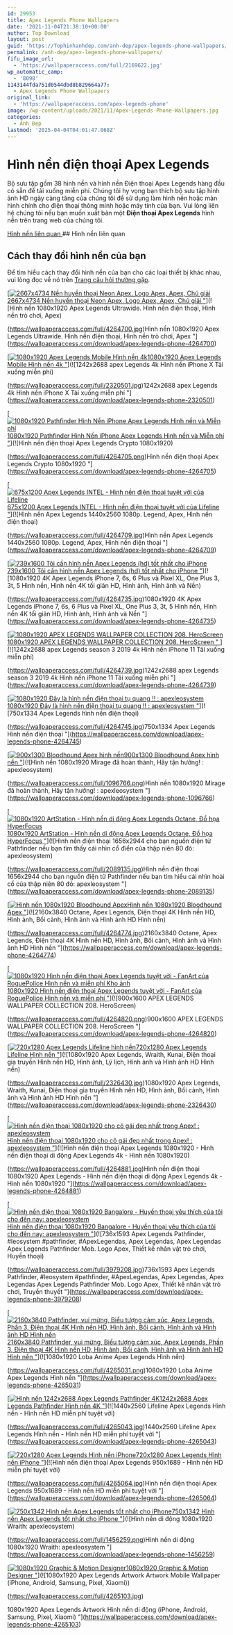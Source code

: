```yaml
---
id: 29953
title: Apex Legends Phone Wallpapers
date: '2021-11-04T21:38:10+00:00'
author: Top Download
layout: post
guid: 'https://Tophinhanhdep.com/anh-dep/apex-legends-phone-wallpapers/'
permalink: /anh-dep/apex-legends-phone-wallpapers/
fifu_image_url:
  - 'https://wallpaperaccess.com/full/2169622.jpg'
wp_automatic_camp:
  - '8098'
1143144fda751d0544dbd8b829664a77:
  - Apex Legends Phone Wallpapers
original_link:
  - 'https://wallpaperaccess.com/apex-legends-phone'
image: /wp-content/uploads/2021/11/Apex-Legends-Phone-Wallpapers.jpg
categories:
  - Ảnh Đẹp
lastmod: '2025-04-04T04:01:47.068Z'
---
```

# Hình nền điện thoại Apex Legends

Bộ sưu tập gồm 38 hình nền và hình nền Điện thoại Apex Legends hàng đầu có sẵn để tải xuống miễn phí. Chúng tôi hy vọng bạn thích bộ sưu tập hình ảnh HD ngày càng tăng của chúng tôi để sử dụng làm hình nền hoặc màn hình chính cho điện thoại thông minh hoặc máy tính của bạn. Vui lòng liên hệ chúng tôi nếu bạn muốn xuất bản một **Điện thoại Apex Legends** hình nền trên trang web của chúng tôi.

[Hình nền liên quan ](#related) ## Hình nền liên quan

## Cách thay đổi hình nền của bạn

Để tìm hiểu cách thay đổi hình nền của bạn cho các loại thiết bị khác nhau, vui lòng đọc về nó trên [Trang câu hỏi thường gặp](https://tophinhanhdep.com/faq/).

  
[[![2667x4734 Nền huyền thoại Neon Apex.  Logo Apex, Apex, Chú giải](https://wallpaperaccess.com/full/2169622.jpg)2667x4734 Nền huyền thoại Neon Apex. Logo Apex, Apex, Chú giải "](https://wallpaperaccess.com/download/apex-legends-phone-2169622)](![Hình nền 1080x1920 Apex Legends Ultrawide.  Hình nền điện thoại, Hình nền trò chơi, Apex)

(https://wallpaperaccess.com/full/4264700.jpg)Hình nền 1080x1920 Apex Legends Ultrawide. Hình nền điện thoại, Hình nền trò chơi, Apex "](https://wallpaperaccess.com/download/apex-legends-phone-4264700)

[[![1080x1920 Apex Legends Mobile Hình nền 4k](https://wallpaperaccess.com/full/4264703.png)1080x1920 Apex Legends Mobile Hình nền 4k "](https://wallpaperaccess.com/download/apex-legends-phone-4264703)](![1242x2688 apex Legends 4k Hình nền iPhone X Tải xuống miễn phí)

(https://wallpaperaccess.com/full/2320501.jpg)1242x2688 apex Legends 4k Hình nền iPhone X Tải xuống miễn phí "](https://wallpaperaccess.com/download/apex-legends-phone-2320501)

[[![1080x1920 Pathfinder Hình Nền iPhone Apex Legends Hình nền và Miễn phí](https://wallpaperaccess.com/full/1078141.jpg)1080x1920 Pathfinder Hình Nền iPhone Apex Legends Hình nền và Miễn phí "](https://wallpaperaccess.com/download/apex-legends-phone-1078141)](![Hình nền điện thoại Apex Legends Crypto 1080x1920)

(https://wallpaperaccess.com/full/4264705.png)Hình nền điện thoại Apex Legends Crypto 1080x1920 "](https://wallpaperaccess.com/download/apex-legends-phone-4264705)

[[![675x1200 Apex Legends INTEL - Hình nền điện thoại tuyệt vời của Lifeline](https://wallpaperaccess.com/full/1096745.jpg)675x1200 Apex Legends INTEL - Hình nền điện thoại tuyệt vời của Lifeline "](https://wallpaperaccess.com/download/apex-legends-phone-1096745)](![Hình nền Apex Legends 1440x2560 1080p.  Legend, Apex, Hình nền điện thoại)

(https://wallpaperaccess.com/full/4264709.jpg)Hình nền Apex Legends 1440x2560 1080p. Legend, Apex, Hình nền điện thoại "](https://wallpaperaccess.com/download/apex-legends-phone-4264709)

[[![739x1600 Tôi cần hình nền Apex Legends (hd) tốt nhất cho iPhone](https://wallpaperaccess.com/full/2320498.png)739x1600 Tôi cần hình nền Apex Legends (hd) tốt nhất cho iPhone "](https://wallpaperaccess.com/download/apex-legends-phone-2320498)](![1080x1920 4K Apex Legends iPhone 7, 6s, 6 Plus và Pixel XL, One Plus 3, 3t, 5 Hình nền, Hình nền 4K tối giản HD, Hình ảnh, Hình ảnh và Nền)

(https://wallpaperaccess.com/full/4264735.jpg)1080x1920 4K Apex Legends iPhone 7, 6s, 6 Plus và Pixel XL, One Plus 3, 3t, 5 Hình nền, Hình nền 4K tối giản HD, Hình ảnh, Hình ảnh và Nền "](https://wallpaperaccess.com/download/apex-legends-phone-4264735)

[[![1080x1920 APEX LEGENDS WALLPAPER COLLECTION 208. HeroScreen](https://wallpaperaccess.com/full/3813518.png)1080x1920 APEX LEGENDS WALLPAPER COLLECTION 208. HeroScreen " ](https://wallpaperaccess.com/download/apex-legends-phone-3813518)](![1242x2688 apex Legends season 3 2019 4k Hình nền iPhone 11 Tải xuống miễn phí)

(https://wallpaperaccess.com/full/4264739.jpg)1242x2688 apex Legends season 3 2019 4k Hình nền iPhone 11 Tải xuống miễn phí "](https://wallpaperaccess.com/download/apex-legends-phone-4264739)

[[![1080x1920 Đây là hình nền điện thoại tụ quang !!  : apexleosystem](https://wallpaperaccess.com/full/2194187.png)1080x1920 Đây là hình nền điện thoại tụ quang !! : apexleosystem "](https://wallpaperaccess.com/download/apex-legends-phone-2194187)](![750x1334 Apex Legends hình nền điện thoại)

(https://wallpaperaccess.com/full/4264745.jpg)750x1334 Apex Legends Hình nền điện thoại "](https://wallpaperaccess.com/download/apex-legends-phone-4264745)

[[![900x1300 Bloodhound Apex hình nền](https://wallpaperaccess.com/full/4264768.jpg)900x1300 Bloodhound Apex hình nền "](https://wallpaperaccess.com/download/apex-legends-phone-4264768)](![Hình nền 1080x1920 Mirage đã hoàn thành, Hãy tận hưởng!  : apexleosystem)

(https://wallpaperaccess.com/full/1096766.png)Hình nền 1080x1920 Mirage đã hoàn thành, Hãy tận hưởng! : apexleosystem "](https://wallpaperaccess.com/download/apex-legends-phone-1096766)

[[![1080x1920 ArtStation - Hình nền di động Apex Legends Octane, Đồ họa HyperFocus](https://wallpaperaccess.com/full/3813577.jpg)1080x1920 ArtStation - Hình nền di động Apex Legends Octane, Đồ họa HyperFocus "](https://wallpaperaccess.com/download/apex-legends-phone-3813577)](![Hình nền điện thoại 1656x2944 cho bạn nguồn điện tử Pathfinder nếu bạn tìm thấy cái nhìn cổ điển của thập niên 80 đó: apexleosystem)

(https://wallpaperaccess.com/full/2089135.jpg)Hình nền điện thoại 1656x2944 cho bạn nguồn điện tử Pathfinder nếu bạn tìm hiểu cái nhìn hoài cổ của thập niên 80 đó: apexleosystem "](https://wallpaperaccess.com/download/apex-legends-phone-2089135)

[[![Hình nền 1080x1920 Bloodhound Apex](https://wallpaperaccess.com/full/4264772.png)Hình nền 1080x1920 Bloodhound Apex "](https://wallpaperaccess.com/download/apex-legends-phone-4264772)](![2160x3840 Octane, Apex Legends, Điện thoại 4K Hình nền HD, Hình ảnh, Bối cảnh, Hình ảnh và Hình ảnh HD Hình nền)

(https://wallpaperaccess.com/full/4264774.jpg)2160x3840 Octane, Apex Legends, Điện thoại 4K Hình nền HD, Hình ảnh, Bối cảnh, Hình ảnh và Hình ảnh HD Hình nền "](https://wallpaperaccess.com/download/apex-legends-phone-4264774)

[[![1080x1920 Hình nền điện thoại Apex Legends tuyệt vời - FanArt của RoguePolice Hình nền và miễn phí Kho ảnh](https://wallpaperaccess.com/full/4264790.jpg)1080x1920 Hình nền điện thoại Apex Legends tuyệt vời - FanArt của RoguePolice Hình nền và miễn phí "](https://wallpaperaccess.com/download/apex-legends-phone-4264790)](![900x1600 APEX LEGENDS WALLPAPER COLLECTION 208. HeroScreen)

(https://wallpaperaccess.com/full/4264820.png)900x1600 APEX LEGENDS WALLPAPER COLLECTION 208. HeroScreen "](https://wallpaperaccess.com/download/apex-legends-phone-4264820)

[[![720x1280 Apex Legends Lifeline hình nền](https://wallpaperaccess.com/full/3191783.jpg)720x1280 Apex Legends Lifeline Hình nền "](https://wallpaperaccess.com/download/apex-legends-phone-3191783)](![1080x1920 Apex Legends, Wraith, Kunai, Điện thoại gia truyền Hình nền HD, Hình ảnh, Lý lịch, Hình ảnh và Hình ảnh HD Hình nền)

(https://wallpaperaccess.com/full/2326430.jpg)1080x1920 Apex Legends, Wraith, Kunai, Điện thoại gia truyền Hình nền HD, Hình ảnh, Bối cảnh, Hình ảnh và Hình ảnh HD Hình nền "](https://wallpaperaccess.com/download/apex-legends-phone-2326430)

[[![Hình nền điện thoại 1080x1920 cho cô gái đẹp nhất trong Apex!  : apexleosystem](https://wallpaperaccess.com/full/2308505.png)Hình nền điện thoại 1080x1920 cho cô gái đẹp nhất trong Apex! : apexleosystem "](https://wallpaperaccess.com/download/apex-legends-phone-2308505)](![Hình nền điện thoại Apex Legends 1080x1920 - Hình nền điện thoại di động Apex Legends 4k - Hình nền 1080x1920)

(https://wallpaperaccess.com/full/4264881.jpg)Hình nền điện thoại 1080x1920 Apex Legends - Hình nền điện thoại di động Apex Legends 4k - Hình nền 1080x1920 "](https://wallpaperaccess.com/download/apex-legends-phone-4264881)

[[![Hình nền điện thoại 1080x1920 Bangalore - Huyền thoại yêu thích của tôi cho đến nay: apexleosystem](https://wallpaperaccess.com/full/1906301.jpg)Hình nền điện thoại 1080x1920 Bangalore - Huyền thoại yêu thích của tôi cho đến nay: apexleosystem "](https://wallpaperaccess.com/download/apex-legends-phone-1906301)](![736x1593 Apex Legends Pathfinder, #leosystem #pathfinder, #ApexLegendas, Apex Legendas, Apex Legendas Apex Legends Pathfinder Mob.  Logo Apex, Thiết kế nhân vật trò chơi, Huyền thoại)

(https://wallpaperaccess.com/full/3979208.jpg)736x1593 Apex Legends Pathfinder, #leosystem #pathfinder, #ApexLegendas, Apex Legendas, Apex Legendas Apex Legends Pathfinder Mob. Logo Apex, Thiết kế nhân vật trò chơi, Truyền thuyết "](https://wallpaperaccess.com/download/apex-legends-phone-3979208)

[[![2160x3840 Pathfinder, vui mừng, Biểu tượng cảm xúc, Apex Legends, Phần 3, Điện thoại 4K Hình nền HD, Hình ảnh, Bối cảnh, Hình ảnh và Hình ảnh HD Hình nền](https://wallpaperaccess.com/full/3979234.jpg)2160x3840 Pathfinder, vui mừng, Biểu tượng cảm xúc, Apex Legends, Phần 3, Điện thoại 4K Hình nền HD, Hình ảnh, Bối cảnh, Hình ảnh và Hình ảnh HD Hình nền "](https://wallpaperaccess.com/download/apex-legends-phone-3979234)](![1080x1920 Loba Anime Apex Legends Hình nền)

(https://wallpaperaccess.com/full/4265031.png)1080x1920 Loba Anime Apex Legends Hình nền "](https://wallpaperaccess.com/download/apex-legends-phone-4265031)

[[![Hình nền 1242x2688 Apex Legends Pathfinder 4K](https://wallpaperaccess.com/full/2320504.jpg)1242x2688 Apex Legends Pathfinder Hình nền 4K "](https://wallpaperaccess.com/download/apex-legends-phone-2320504)](![1440x2560 Lifeline Apex Legends Hình nền - Hình nền HD miễn phí tuyệt vời)

(https://wallpaperaccess.com/full/4265043.jpg)1440x2560 Lifeline Apex Legends Hình nền - Hình nền HD miễn phí tuyệt vời "](https://wallpaperaccess.com/download/apex-legends-phone-4265043)

[[![720x1280 Apex Legends Hình nền iPhone](https://wallpaperaccess.com/full/4265060.jpg)720x1280 Apex Legends Hình nền iPhone "](https://wallpaperaccess.com/download/apex-legends-phone-4265060)](![Hình nền điện thoại Apex Legends 950x1689 - Hình nền HD miễn phí tuyệt vời)

(https://wallpaperaccess.com/full/4265064.jpg)Hình nền điện thoại Apex Legends 950x1689 - Hình nền HD miễn phí tuyệt vời "](https://wallpaperaccess.com/download/apex-legends-phone-4265064)

[[![750x1342 Hình nền Apex Legends tốt nhất cho iPhone](https://wallpaperaccess.com/full/4265078.jpg)750x1342 Hình nền Apex Legends tốt nhất cho iPhone "](https://wallpaperaccess.com/download/apex-legends-phone-4265078)](![Hình nền di động 1080x1920 Wraith: apexleosystem)

(https://wallpaperaccess.com/full/1456259.png)Hình nền di động 1080x1920 Wraith: apexleosystem "](https://wallpaperaccess.com/download/apex-legends-phone-1456259)

[[![1080x1920 Graphic & Motion Designer](https://wallpaperaccess.com/full/4265101.jpg)1080x1920 Graphic &amp; Motion Designer "](https://wallpaperaccess.com/download/apex-legends-phone-4265101)](![1080x1920 Apex Legends Artwork Artwork Mobile Wallpaper (iPhone, Android, Samsung, Pixel, Xiaomi))

(https://wallpaperaccess.com/full/4265103.jpg)

1080x1920 Apex Legends Artwork Hình nền di động (iPhone, Android, Samsung, Pixel, Xiaomi) "](https://wallpaperaccess.com/download/apex-legends-phone-4265103)
